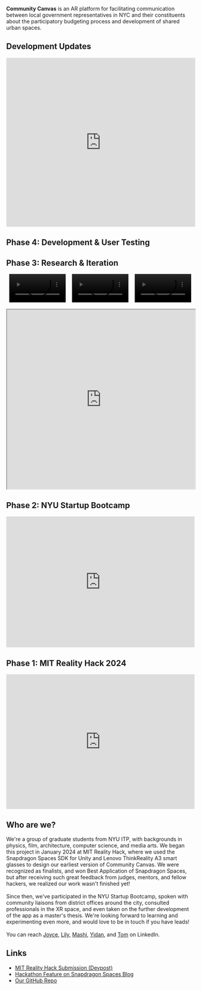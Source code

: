 **Community Canvas** is an AR platform for facilitating communication between local government representatives in NYC and their constituents about the participatory budgeting process and development of shared urban spaces.

## Development Updates

<iframe style="border: 1px solid rgba(0, 0, 0, 0.1);" width="100%" height="450" src="https://www.figma.com/embed?embed_host=share&url=https%3A%2F%2Fwww.figma.com%2Fproto%2FG5p6rBzEdBQrgjuckzaXTs%2FCommunity-Canvas%3Ftype%3Ddesign%26node-id%3D588-327%26t%3D52Dj3z7iN62WAIW1-1%26scaling%3Dscale-down%26page-id%3D588%253A317%26mode%3Ddesign" allowfullscreen></iframe>

## Phase 4: Development & User Testing

## Phase 3: Research & Iteration

<div class="video-container" style="display: flex; justify-content: space-around;">
  <video width="30%" controls>
    <source src="./assets/media/preview_bg.mp4" type="video/mp4">
    Your browser does not support the video tag.
  </video> 
  
  <video width="30%" controls>
    <source src="./assets/media/preview_cost.mp4" type="video/mp4">
    Your browser does not support the video tag.
  </video>
  
  <video width="30%" controls>
    <source src="./assets/media/preview_contributions.mp4" type="video/mp4">
    Your browser does not support the video tag.
  </video>
</div>
<br>

<iframe src="https://drive.google.com/file/d/1rVsKTP1a68X2hOoIQeBD1K3-m0okmm-m/preview" width="100%" height="480" allow="autoplay"></iframe>

## Phase 2: NYU Startup Bootcamp

<iframe src="https://docs.google.com/presentation/d/e/2PACX-1vQ8cqy0lS6zPXYV8J6oteYJ7pcZY4yqO-YCfziUISDO711a49kPASq8pBjabbazsHu95cKEXr3QFwbQ/embed?start=true&loop=true&delayms=3000" frameborder="0" width="100%" height="350" allowfullscreen="true" mozallowfullscreen="true" webkitallowfullscreen="true"></iframe>
<br>

## Phase 1: MIT Reality Hack 2024

<iframe src="https://player.vimeo.com/video/907228978?h=cfc37d2d01" width="100%" height="360" frameborder="0" allow="autoplay; fullscreen; picture-in-picture" allowfullscreen></iframe>
<br>

## Who are we? 

We're a group of graduate students from NYU ITP, with backgrounds in physics, film, architecture, computer science, and media arts. We began this project in January 2024 at MIT Reality Hack, where we used the Snapdragon Spaces SDK for Unity and Lenovo ThinkReality A3 smart glasses to design our earliest version of Community Canvas. We were recognized as finalists, and won Best Application of Snapdragon Spaces, but after receiving such great feedback from judges, mentors, and fellow hackers, we realized our work wasn't finished yet! 
<br><br>
Since then, we've participated in the NYU Startup Bootcamp, spoken with community liaisons from district offices around the city, consulted professionals in the XR space, and even taken on the further development of the app as a master's thesis. We're looking forward to learning and experimenting even more, and would love to be in touch if you have leads!
<br><br>
You can reach [Joyce](https://www.linkedin.com/in/joyceyayuanzheng/), [Lily](https://www.linkedin.com/in/peixuan-yu-959b32158/), [Mashi](https://www.linkedin.com/in/mashiyat/), [Yidan](https://www.linkedin.com/in/yidan-hu-82a992253/), and [Tom](https://www.linkedin.com/in/tom-xia/) on LinkedIn.

## Links

* [MIT Reality Hack Submission (Devpost)](https://devpost.com/software/community-canvas)
* [Hackathon Feature on Snapdragon Spaces Blog](https://spaces.qualcomm.com/blog/community-canvas-mit-reality-hack-2024/)
* [Our GitHub Repo](https://github.com/mashiyatz/CommunityCanvas)
